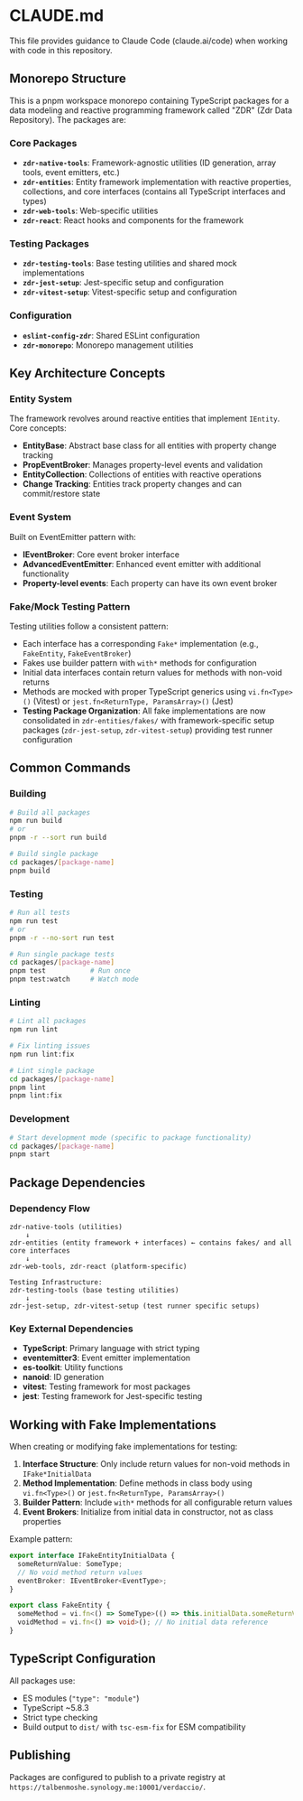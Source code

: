# CLAUDE.md

This file provides guidance to Claude Code (claude.ai/code) when working with code in this repository.

## Monorepo Structure

This is a pnpm workspace monorepo containing TypeScript packages for a data modeling and reactive programming framework called "ZDR" (Zdr Data Repository). The packages are:

### Core Packages
- **`zdr-native-tools`**: Framework-agnostic utilities (ID generation, array tools, event emitters, etc.)
- **`zdr-entities`**: Entity framework implementation with reactive properties, collections, and core interfaces (contains all TypeScript interfaces and types)
- **`zdr-web-tools`**: Web-specific utilities
- **`zdr-react`**: React hooks and components for the framework

### Testing Packages
- **`zdr-testing-tools`**: Base testing utilities and shared mock implementations
- **`zdr-jest-setup`**: Jest-specific setup and configuration
- **`zdr-vitest-setup`**: Vitest-specific setup and configuration

### Configuration
- **`eslint-config-zdr`**: Shared ESLint configuration
- **`zdr-monorepo`**: Monorepo management utilities

## Key Architecture Concepts

### Entity System
The framework revolves around reactive entities that implement `IEntity`. Core concepts:
- **EntityBase**: Abstract base class for all entities with property change tracking
- **PropEventBroker**: Manages property-level events and validation
- **EntityCollection**: Collections of entities with reactive operations
- **Change Tracking**: Entities track property changes and can commit/restore state

### Event System
Built on EventEmitter pattern with:
- **IEventBroker**: Core event broker interface
- **AdvancedEventEmitter**: Enhanced event emitter with additional functionality
- **Property-level events**: Each property can have its own event broker

### Fake/Mock Testing Pattern
Testing utilities follow a consistent pattern:
- Each interface has a corresponding `Fake*` implementation (e.g., `FakeEntity`, `FakeEventBroker`)
- Fakes use builder pattern with `with*` methods for configuration
- Initial data interfaces contain return values for methods with non-void returns
- Methods are mocked with proper TypeScript generics using `vi.fn<Type>()` (Vitest) or `jest.fn<ReturnType, ParamsArray>()` (Jest)
- **Testing Package Organization**: All fake implementations are now consolidated in `zdr-entities/fakes/` with framework-specific setup packages (`zdr-jest-setup`, `zdr-vitest-setup`) providing test runner configuration

## Common Commands

### Building
```bash
# Build all packages
npm run build
# or
pnpm -r --sort run build

# Build single package
cd packages/[package-name]
pnpm build
```

### Testing
```bash
# Run all tests
npm run test
# or
pnpm -r --no-sort run test

# Run single package tests
cd packages/[package-name]
pnpm test           # Run once
pnpm test:watch     # Watch mode
```

### Linting
```bash
# Lint all packages
npm run lint

# Fix linting issues
npm run lint:fix

# Lint single package
cd packages/[package-name]
pnpm lint
pnpm lint:fix
```

### Development
```bash
# Start development mode (specific to package functionality)
cd packages/[package-name]
pnpm start
```

## Package Dependencies

### Dependency Flow
```
zdr-native-tools (utilities)
    ↓
zdr-entities (entity framework + interfaces) ← contains fakes/ and all core interfaces
    ↓
zdr-web-tools, zdr-react (platform-specific)

Testing Infrastructure:
zdr-testing-tools (base testing utilities)
    ↓
zdr-jest-setup, zdr-vitest-setup (test runner specific setups)
```

### Key External Dependencies
- **TypeScript**: Primary language with strict typing
- **eventemitter3**: Event emitter implementation
- **es-toolkit**: Utility functions
- **nanoid**: ID generation
- **vitest**: Testing framework for most packages
- **jest**: Testing framework for Jest-specific testing

## Working with Fake Implementations

When creating or modifying fake implementations for testing:

1. **Interface Structure**: Only include return values for non-void methods in `IFake*InitialData`
2. **Method Implementation**: Define methods in class body using `vi.fn<Type>()` or `jest.fn<ReturnType, ParamsArray>()`
3. **Builder Pattern**: Include `with*` methods for all configurable return values
4. **Event Brokers**: Initialize from initial data in constructor, not as class properties

Example pattern:
```typescript
export interface IFakeEntityInitialData {
  someReturnValue: SomeType;
  // No void method return values
  eventBroker: IEventBroker<EventType>;
}

export class FakeEntity {
  someMethod = vi.fn<() => SomeType>(() => this.initialData.someReturnValue);
  voidMethod = vi.fn<() => void>(); // No initial data reference
}
```

## TypeScript Configuration

All packages use:
- ES modules (`"type": "module"`)
- TypeScript ~5.8.3
- Strict type checking
- Build output to `dist/` with `tsc-esm-fix` for ESM compatibility

## Publishing

Packages are configured to publish to a private registry at `https://talbenmoshe.synology.me:10001/verdaccio/`.